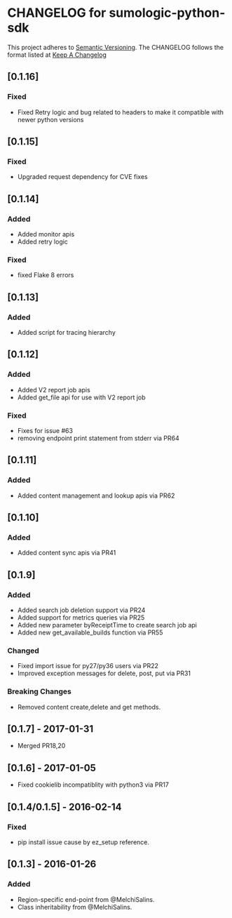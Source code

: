 # CHANGELOG for sumologic-python-sdk
This project adheres to [Semantic Versioning](http://semver.org/). The CHANGELOG follows the format listed at [Keep A Changelog](http://keepachangelog.com/)

## [0.1.16]
### Fixed
- Fixed Retry logic and bug related to headers to make it compatible with newer python versions

## [0.1.15]
### Fixed
- Upgraded request dependency for CVE fixes

## [0.1.14]
### Added
- Added monitor apis
- Added retry logic

### Fixed
- fixed Flake 8 errors

## [0.1.13]
### Added
- Added script for tracing hierarchy


## [0.1.12]
### Added
- Added V2 report job apis
- Added get_file api for use with V2 report job

### Fixed
- Fixes for issue #63
- removing endpoint print statement from stderr via PR64 

## [0.1.11]
### Added
- Added content management and lookup apis via PR62

## [0.1.10]
### Added
- Added content sync apis via PR41  


## [0.1.9]
### Added
- Added search job deletion support via PR24
- Added support for metrics queries via PR25
- Added new parameter byReceiptTime to create search job api
- Added new get_available_builds function via PR55

### Changed
- Fixed import issue for py27/py36 users via PR22
- Improved exception messages for delete, post, put via PR31

### Breaking Changes
- Removed content create,delete and get methods.

## [0.1.7] - 2017-01-31
- Merged PR18,20

## [0.1.6] - 2017-01-05
- Fixed cookielib incompatiblity with python3 via PR17

## [0.1.4/0.1.5] - 2016-02-14
### Fixed
- pip install issue cause by ez_setup reference.

## [0.1.3] - 2016-01-26
### Added
- Region-specific end-point from @MelchiSalins.
- Class inheritability from @MelchiSalins.
